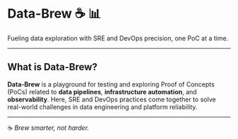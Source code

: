 # Data-Brew ☕ 📊

Fueling data exploration with SRE and DevOps precision, one PoC at a time.

---

## What is Data-Brew?

**Data-Brew** is a playground for testing and exploring Proof of Concepts (PoCs) related to **data pipelines**, **infrastructure automation**, and **observability**. Here, SRE and DevOps practices come together to solve real-world challenges in data engineering and platform reliability.

---

☕ *Brew smarter, not harder.*